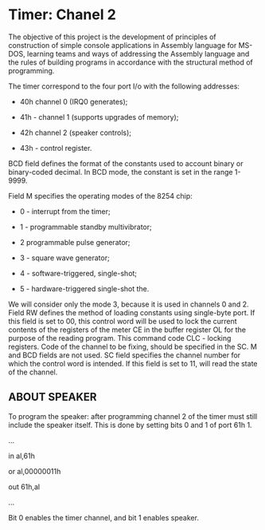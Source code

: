 # Timer: Chanel 2

The objective of this project is the development of principles of 
construction of simple console applications in Assembly 
language for MS-DOS, learning teams and ways of addressing 
the Assembly language and the rules of building programs in 
accordance with the structural method of programming.

The timer correspond to the four port I/o with the following addresses: 
* 40h channel 0 (IRQ0 generates);

* 41h - channel 1 (supports upgrades of memory); 

* 42h channel 2 (speaker controls); 

* 43h - control register. 

BCD field defines the format of the constants used to account binary 
or binary-coded decimal. In BCD mode, the constant is set in the 
range 1-9999. 


Field M specifies the operating modes of the 8254 chip:
 

* 0 - interrupt from the timer; 


* 1 - programmable standby multivibrator; 


* 2 programmable pulse generator; 


* 3 - square wave generator; 


* 4 - software-triggered, single-shot; 


* 5 - hardware-triggered single-shot the. 


We will consider only the mode 3, because it is used in channels 0 and 
2. 
Field RW defines the method of loading constants using single-byte 
port. If this field is set to 00, this control word will be used to 
lock the current contents of the registers of the meter CE in the 
buffer register OL for the purpose of the reading program. This command 
code CLC - locking registers. Code of the channel to be fixing, should 
be specified in the SC. M and BCD fields are not used. 
SC field 
specifies the channel number for which the control word is intended. 
If this field is set to 11, will read the state of the channel. 



ABOUT SPEAKER
-----------

To program the speaker: after programming channel 2 
of the timer must still include the speaker itself. 
This is done by setting bits 0 and 1 of port 61h 1.

...

in al,61h

or al,00000011h

out 61h,al

...

Bit 0 enables the timer channel, and bit 1 enables speaker. 